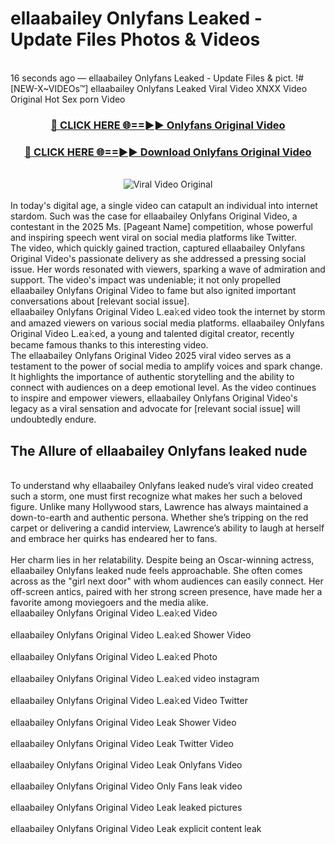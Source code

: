 # ellaabailey Onlyfans Leaked - Update Files Photos & Videos 
<br>
16 seconds ago — ellaabailey Onlyfans Leaked - Update Files & pict. !#[NEW-X~VIDEOs™] ellaabailey Onlyfans Leaked Viral Video XNXX Video Original Hot Sex porn Video
<br>
<div align="center">
<h3><a href="http://freeplayer.one?title=ellaabailey&ref=25OR" rel="nofollow">🔴 CLICK HERE 🌐==►► Onlyfans Original Video</a></h3>
<h3><a href="http://freeplayer.one?title=ellaabailey&ref=25OR" rel="nofollow">🔴 CLICK HERE 🌐==►► Download Onlyfans Original Video</a></h3>
<br>
<a href="http://freeplayer.one?title=ellaabailey&ref=25OR" rel="nofollow" data-target="animated-image.originalLink"><img src="https://i.ibb.co.com/xMMVF88/686577567.gif" alt="Viral Video Original" style="max-width: 100%; display: inline-block;" data-target="animated-image.originalImage"></a>
</div>
<br>
In today's digital age, a single video can catapult an individual into internet stardom. Such was the case for ellaabailey Onlyfans Original Video, a contestant in the 2025 Ms. [Pageant Name] competition, whose powerful and inspiring speech went viral on social media platforms like Twitter.
<br>
The video, which quickly gained traction, captured ellaabailey Onlyfans Original Video's passionate delivery as she addressed a pressing social issue. Her words resonated with viewers, sparking a wave of admiration and support. The video's impact was undeniable; it not only propelled ellaabailey Onlyfans Original Video to fame but also ignited important conversations about [relevant social issue].
<br>
ellaabailey Onlyfans Original Video L.ea𝚔ed video took the internet by storm and amazed viewers on various social media platforms. ellaabailey Onlyfans Original Video L.ea𝚔ed, a young and talented digital creator, recently became famous thanks to this interesting video.
<br>
The ellaabailey Onlyfans Original Video 2025 viral video serves as a testament to the power of social media to amplify voices and spark change. It highlights the importance of authentic storytelling and the ability to connect with audiences on a deep emotional level. As the video continues to inspire and empower viewers, ellaabailey Onlyfans Original Video's legacy as a viral sensation and advocate for [relevant social issue] will undoubtedly endure.
<br>
<h2>The Allure of ellaabailey Onlyfans leaked nude</h2>
<br>
To understand why ellaabailey Onlyfans leaked nude’s viral video created such a storm, one must first recognize what makes her such a beloved figure. Unlike many Hollywood stars, Lawrence has always maintained a down-to-earth and authentic persona. Whether she’s tripping on the red carpet or delivering a candid interview, Lawrence’s ability to laugh at herself and embrace her quirks has endeared her to fans.
<br><br>
Her charm lies in her relatability. Despite being an Oscar-winning actress, ellaabailey Onlyfans leaked nude feels approachable. She often comes across as the "girl next door" with whom audiences can easily connect. Her off-screen antics, paired with her strong screen presence, have made her a favorite among moviegoers and the media alike.
<br>
ellaabailey Onlyfans Original Video L.ea𝚔ed Video
<br><br>
ellaabailey Onlyfans Original Video L.ea𝚔ed Shower Video
<br><br>
ellaabailey Onlyfans Original Video L.ea𝚔ed Photo
<br><br>
ellaabailey Onlyfans Original Video L.ea𝚔ed video instagram
<br><br>
ellaabailey Onlyfans Original Video L.ea𝚔ed Video Twitter
<br><br>
ellaabailey Onlyfans Original Video Leak Shower Video
<br><br>
ellaabailey Onlyfans Original Video Leak Twitter Video
<br><br>
ellaabailey Onlyfans Original Video Leak Onlyfans Video
<br><br>
ellaabailey Onlyfans Original Video Only Fans leak video
<br><br>
ellaabailey Onlyfans Original Video Leak leaked pictures
<br><br>
ellaabailey Onlyfans Original Video Leak explicit content leak